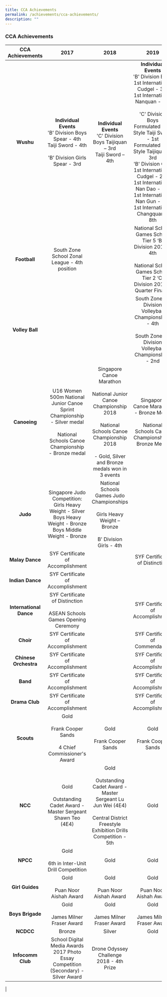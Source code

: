 ```yaml
---
title: CCA Achievements
permalink: /achievements/cca-achievements/
description: ""
---
```

### **CCA Achievements**

| CCA Achievements | 2017 | 2018 | 2019 |
|:---:|:---:|:---:|:---:|
| **Wushu** | **Individual Events**<br>'B' Division Boys<br>Spear - 4th<br>Taiji Sword - 4th<br><br>'B' Division Girls<br>Spear - 3rd | **Individual Events**<br>'C' Division Boys Taijiquan – 3rd<br>Taiji Sword – 4th | **Individual Events**<br>'B' Division Boys<br>1st International Cudgel - 3rd<br>1st International Nanquan - 6th<br><br>'C' Division Boys<br>Formulated 32-Style Taiji Sword - 1st<br>Formulated 24-Style Taijiquan - 3rd<br>'B' Division Girls<br>1st International Cudgel - 2nd<br>1st International Nan Dao - 3rd<br>1st International Nan Gun - 6th<br>1st International Changquan - 8th |
| **Football** | South Zone School Zonal League - 4th position |   | National School Games School Tier 5 ‘B’ Division 2019 - 4th<br><br>National School Games School Tier 2 ‘C’ Division 2019 - Quarter Finalist |
|  **Volley Ball** |   |   | South Zone 'B' Division Volleyball Championships - 4th<br><br>South Zone 'C' Division Volleyball Championships - 2nd |
| **Canoeing** | U16 Women 500m National Junior Canoe Sprint Championship<br>- Silver medal<br><br>National Schools Canoe Championship<br>- Bronze medal | Singapore Canoe Marathon<br><br>National Junior Canoe Championship 2018<br><br>National Schools Canoe Championship 2018<br><br>- Gold, Silver and Bronze medals won in 3 events | Singapore Canoe Marathon - Bronze Medal<br><br>National Schools Canoe Championship - Bronze Medal |
| **Judo** | Singapore Judo Competition:<br>Girls Heavy Weight - Silver<br>Boys Heavy Weight - Bronze<br>Boys Middle Weight - Bronze | National Schools Games Judo Championships<br><br>Girls Heavy Weight – Bronze<br><br>B' Division Girls - 4th |   |
| **Malay Dance** | SYF Certificate of Accomplishment |  | SYF Certificate of Distinction   |
| **Indian Dance** | SYF Certificate of Accomplishment |  |   |
| **International Dance** | SYF Certificate of Distinction<br><br>ASEAN Schools Games Opening Ceremony |   | SYF Certificate of Accomplishment  |
| **Choir** | SYF Certificate of Accomplishment |   |  SYF Certificate of Commendation |
| **Chinese Orchestra** | SYF Certificate of Accomplishment |   |  SYF Certificate of Accomplishment |
| **Band** | SYF Certificate of Accomplishment |   |  SYF Certificate of Accomplishment |
| **Drama Club** | SYF Certificate of Accomplishment |   | SYF Certificate of Accomplishment  |
| **Scouts** | Gold<br><br>Frank Cooper Sands<br><br>4 Chief Commissioner's Award | Gold<br><br>Frank Cooper Sands |  Gold<br><br>Frank Cooper Sands |
| **NCC** | Gold<br><br>Outstanding Cadet Award - Master Sergeant Shawn Teo (4E4) | Gold<br><br>Outstanding Cadet Award - Master Sergeant Lu Jun Wei (4E4)<br><br>Central District Freestyle<br>Exhibition Drills Competition - 5th | Gold  |
| **NPCC** | Gold<br><br>6th in Inter-Unit Drill Competition | Gold | Gold   |
| **Girl Guides** | Gold<br><br>Puan Noor Aishah Award | Gold<br><br>Puan Noor Aishah Award | Gold<br><br>Puan Noor Aishah Award   |
| **Boys Brigade** | Gold<br><br>James Milner Fraser Award | Gold<br><br>James Milner Fraser Award |  Gold<br><br>James Milner Fraser Award |
| **NCDCC** | Bronze | Silver | Gold   |
| **Infocomm Club** | School Digital Media Awards 2017 Photo Essay Competition (Secondary) - Silver Award | Drone Odyssey Challenge 2018 - 4th Prize |   |
|